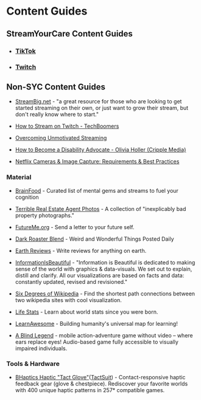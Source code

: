 # Content Guides

## StreamYourCare Content Guides
* ### [TikTok](platforms/tiktok/README.md)
* ### [Twitch](platforms/twitch/README.md)

## Non-SYC Content Guides

* [StreamBig.net](https://streambig.net) - "a great resource for those who are looking to get started streaming on their own, or just want to grow their stream, but don't really know where to start."

* [How to Stream on Twitch - TechBoomers](https://techboomers.com/how-to-stream-on-twitch)

* [Overcoming Unmotivated Streaming](https://www.youtube.com/watch?v=lY7gb2SahyI)

* [How to Become a Disability Advocate - Olivia Holler (Cripple Media)](https://cripplemedia.com/how-to-become-a-disability-advocate/)

* [Netflix Cameras & Image Capture: Requirements & Best Practices](https://partnerhelp.netflixstudios.com/hc/en-us/articles/360000579527-Cameras-Image-Capture-Requirements-and-Best-Practices)


### Material

* [BrainFood](https://github.com/reefactor/brainfood_reference#gems-of-wisdom) - Curated list of mental gems and streams to fuel your cognition

* [Terrible Real Estate Agent Photos](https://terriblerealestateagentphotos.com/) - A collection of "inexplicably bad property photographs."

* [FutureMe.org](http://www.futureme.org/) - Send a letter to your future self.

* [Dark Roaster Blend](https://www.darkroastedblend.com/) - Weird and Wonderful Things Posted Daily

* [Earth Reviews](https://neal.fun/earth-reviews/) - Write reviews for anything on earth.

* [InformationIsBeautiful](https://informationisbeautiful.net/data/) - "Information is Beautiful is dedicated to making sense of the world with graphics & data-visuals. We set out to explain, distill and clarify. All our visualizations are based on facts and data: constantly updated, revised and revisioned."

* [Six Degrees of Wikipedia](https://www.sixdegreesofwikipedia.com/) - Find the shortest path connections between two wikipedia sites with cool visualization.

* [Life Stats](https://neal.fun/life-stats/) - Learn about world stats since you were born.

* [LearnAwesome](https://learnawesome.org/#/home) - Building humanity's universal map for learning!

* [A Blind Legend](https://play.google.com/store/apps/details?id=com.dowino.ABlindLegend&hl=en&gl=us) - mobile action-adventure game without video – where ears replace eyes! Audio-based game fully accessible to visually impaired individuals.

### Tools & Hardware

* [BHaptics Haptic "Tact Glove"](https://www.bhaptics.com/tactsuit/tactglove)([TactSuit](https://www.bhaptics.com/tactsuit)) - Contact-responsive haptic feedback gear (glove & chestpiece). Rediscover your favorite worlds with 400 unique haptic patterns in 257* compatible games.

